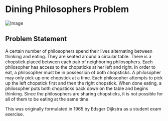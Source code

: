 # Dining Philosophers Problem  


![Image](https://upload.wikimedia.org/wikipedia/commons/7/7b/An_illustration_of_the_dining_philosophers_problem.png)

## Problem Statement

A certain number of philosophers spend their lives alternating between thinking and eating. They are seated around a circular table. There is a chopstick placed between each pair of neighboring philosophers. Each philosopher has access to the chopsticks at her left and right. In order to eat, a philosopher must be in possession of both chopsticks. A philosopher may only pick up one chopstick at a time. Each philosopher attempts to pick up the left chopstick first and then the right chopstick. When done eating, a philosopher puts both chopsticks back down on the table and begins thinking. Since the philosophers are sharing chopsticks, it is not possible for all of them to be eating at the same time.

This was originally formulated in 1965 by Edsger Dijkstra as a student exam exercise.
